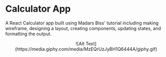 # Calculator App
A React Calculator app built using Madars Biss' tutorial including making wireframe, designing a layout, creating components, updating states, and formatting the output.

<p align="center">
    ![Alt Text](https://media.giphy.com/media/MzEQrUzJyBH1Q6444A/giphy.gif)
</p>


